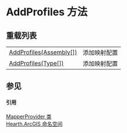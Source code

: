 # AddProfiles 方法


## 重载列表
<table>
<tr>
<td><a href="M_Hearth_ArcGIS_MapperProvider_AddProfiles">AddProfiles(Assembly[])</a></td>
<td>添加映射配置</td></tr>
<tr>
<td><a href="M_Hearth_ArcGIS_MapperProvider_AddProfiles_1">AddProfiles(Type[])</a></td>
<td>添加映射配置</td></tr>
</table>

## 参见


#### 引用
<a href="T_Hearth_ArcGIS_MapperProvider">MapperProvider 类</a>  
<a href="N_Hearth_ArcGIS">Hearth.ArcGIS 命名空间</a>  
